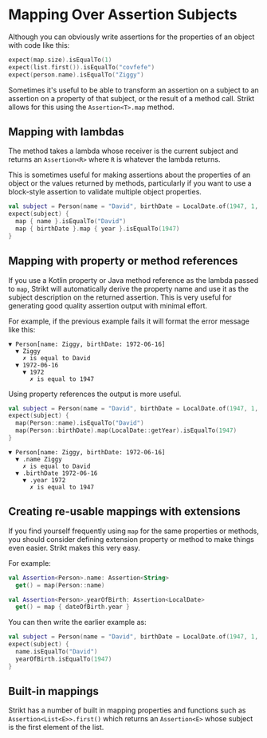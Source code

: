 # Mapping Over Assertion Subjects

Although you can obviously write assertions for the properties of an object with code like this:

```kotlin
expect(map.size).isEqualTo(1)
expect(list.first()).isEqualTo("covfefe")
expect(person.name).isEqualTo("Ziggy")
```

Sometimes it's useful to be able to transform an assertion on a subject to an assertion on a property of that subject, or the result of a method call.
Strikt allows for this using the `Assertion<T>.map` method.  

## Mapping with lambdas

The method takes a lambda whose receiver is the current subject and returns an `Assertion<R>` where `R` is whatever the lambda returns.

This is sometimes useful for making assertions about the properties of an object or the values returned by methods, particularly if you want to use a block-style assertion to validate multiple object properties.

```kotlin
val subject = Person(name = "David", birthDate = LocalDate.of(1947, 1, 8))
expect(subject) {
  map { name }.isEqualTo("David")
  map { birthDate }.map { year }.isEqualTo(1947)
}
```

## Mapping with property or method references

If you use a Kotlin property or Java method reference as the lambda passed to `map`, Strikt will automatically derive the property name and use it as the subject description on the returned assertion. 
This is very useful for generating good quality assertion output with minimal effort.

For example, if the previous example fails it will format the error message like this:

```
▼ Person[name: Ziggy, birthDate: 1972-06-16] 
  ▼ Ziggy 
    ✗ is equal to David
  ▼ 1972-06-16 
    ▼ 1972
      ✗ is equal to 1947
```

Using property references the output is more useful.

```kotlin
val subject = Person(name = "David", birthDate = LocalDate.of(1947, 1, 8))
expect(subject) {
  map(Person::name).isEqualTo("David")
  map(Person::birthDate).map(LocalDate::getYear).isEqualTo(1947)
}
```

```
▼ Person[name: Ziggy, birthDate: 1972-06-16] 
  ▼ .name Ziggy 
    ✗ is equal to David
  ▼ .birthDate 1972-06-16
    ▼ .year 1972 
      ✗ is equal to 1947
```

## Creating re-usable mappings with extensions

If you find yourself frequently using `map` for the same properties or methods, you should consider defining extension property or method to make things even easier.
Strikt makes this very easy.

For example:

```kotlin
val Assertion<Person>.name: Assertion<String>
  get() = map(Person::name)

val Assertion<Person>.yearOfBirth: Assertion<LocalDate>
  get() = map { dateOfBirth.year }
```

You can then write the earlier example as:

```kotlin
val subject = Person(name = "David", birthDate = LocalDate.of(1947, 1, 8))
expect(subject) {
  name.isEqualTo("David")
  yearOfBirth.isEqualTo(1947)
}
```

## Built-in mappings

Strikt has a number of built in mapping properties and functions such as `Assertion<List<E>>.first()` which returns an `Assertion<E>` whose subject is the first element of the list.
